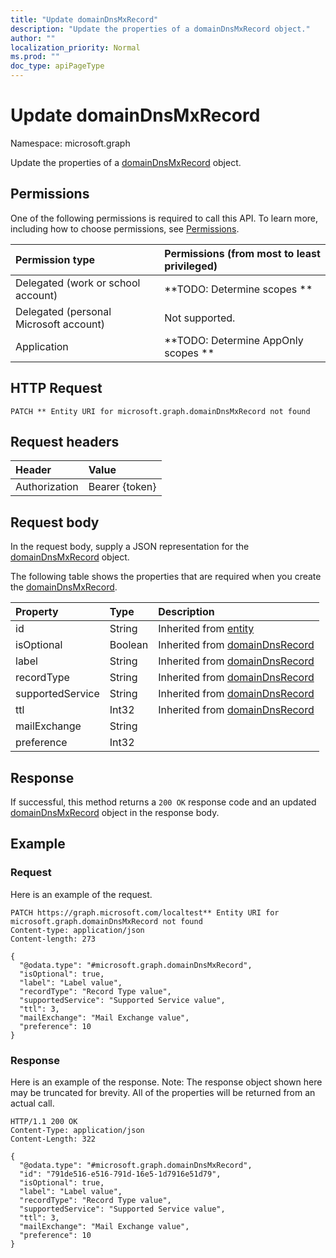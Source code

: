 ```yaml
---
title: "Update domainDnsMxRecord"
description: "Update the properties of a domainDnsMxRecord object."
author: ""
localization_priority: Normal
ms.prod: ""
doc_type: apiPageType
---
```


# Update domainDnsMxRecord

Namespace: microsoft.graph

Update the properties of a [domainDnsMxRecord](../resources/domaindnsmxrecord.md) object.

## Permissions
One of the following permissions is required to call this API. To learn more, including how to choose permissions, see [Permissions](/concepts/permissions-reference.md).

|Permission type|Permissions (from most to least privileged)|
|:---|:---|
|Delegated (work or school account)|**TODO: Determine scopes **|
|Delegated (personal Microsoft account)|Not supported.|
|Application|**TODO: Determine AppOnly scopes **|

## HTTP Request
<!-- {
  "blockType": "ignored"
}
-->
``` http
PATCH ** Entity URI for microsoft.graph.domainDnsMxRecord not found
```

## Request headers
|Header|Value|
|:---|:---|
|Authorization|Bearer {token}|

## Request body
In the request body, supply a JSON representation for the [domainDnsMxRecord](../resources/domaindnsmxrecord.md) object.

The following table shows the properties that are required when you create the [domainDnsMxRecord](../resources/domaindnsmxrecord.md).

|Property|Type|Description|
|:---|:---|:---|
|id|String| Inherited from [entity](../resources/entity.md)|
|isOptional|Boolean| Inherited from [domainDnsRecord](../resources/domaindnsrecord.md)|
|label|String| Inherited from [domainDnsRecord](../resources/domaindnsrecord.md)|
|recordType|String| Inherited from [domainDnsRecord](../resources/domaindnsrecord.md)|
|supportedService|String| Inherited from [domainDnsRecord](../resources/domaindnsrecord.md)|
|ttl|Int32| Inherited from [domainDnsRecord](../resources/domaindnsrecord.md)|
|mailExchange|String||
|preference|Int32||



## Response
If successful, this method returns a `200 OK` response code and an updated [domainDnsMxRecord](../resources/domaindnsmxrecord.md) object in the response body.

## Example

### Request
Here is an example of the request.
<!-- {
  "blockType": "request",
  "name": "update_domaindnsmxrecord"
}
-->
``` http
PATCH https://graph.microsoft.com/localtest** Entity URI for microsoft.graph.domainDnsMxRecord not found
Content-type: application/json
Content-length: 273

{
  "@odata.type": "#microsoft.graph.domainDnsMxRecord",
  "isOptional": true,
  "label": "Label value",
  "recordType": "Record Type value",
  "supportedService": "Supported Service value",
  "ttl": 3,
  "mailExchange": "Mail Exchange value",
  "preference": 10
}
```

### Response
Here is an example of the response. Note: The response object shown here may be truncated for brevity. All of the properties will be returned from an actual call.
<!-- {
  "blockType": "response",
  "truncated": true
}
-->
``` http
HTTP/1.1 200 OK
Content-Type: application/json
Content-Length: 322

{
  "@odata.type": "#microsoft.graph.domainDnsMxRecord",
  "id": "791de516-e516-791d-16e5-1d7916e51d79",
  "isOptional": true,
  "label": "Label value",
  "recordType": "Record Type value",
  "supportedService": "Supported Service value",
  "ttl": 3,
  "mailExchange": "Mail Exchange value",
  "preference": 10
}
```

